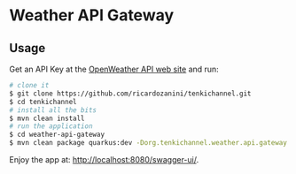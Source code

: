 # Weather API Gateway

## Usage

Get an API Key at the [OpenWeather API web site](https://openweathermap.org/api) and run:

```bash
# clone it
$ git clone https://github.com/ricardozanini/tenkichannel.git
$ cd tenkichannel
# install all the bits
$ mvn clean install
# run the application
$ cd weather-api-gateway
$ mvn clean package quarkus:dev -Dorg.tenkichannel.weather.api.gateway.openweathermap.api_key=<my api key> -DskipTests
```

Enjoy the app at: [http://localhost:8080/swagger-ui/](http://localhost:8080/swagger-ui/).